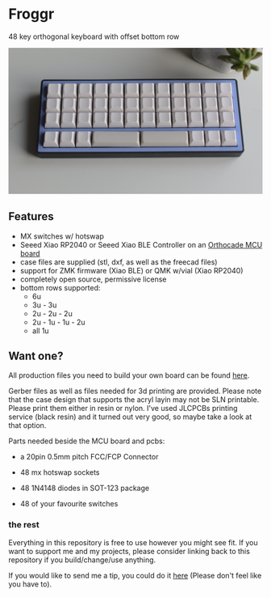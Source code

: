 # Froggr

48 key orthogonal keyboard with offset bottom row

![top](img/top.png)

## Features

- MX switches w/ hotswap
- Seeed Xiao RP2040 or Seeed Xiao BLE Controller on an [Orthocade MCU board](https://github.com/weteor/orthocade_mcu_board)
- case files are supplied (stl, dxf, as well as the freecad files)
- support for ZMK firmware (Xiao BLE) or QMK w/vial (Xiao RP2040)
- completely open source, permissive license
- bottom rows supported: 
  - 6u
  - 3u - 3u
  - 2u - 2u - 2u
  - 2u - 1u - 1u - 2u
  - all 1u

## Want one?

All production files you need to build your own board can be found [here](./prod).

Gerber files as well as files needed for 3d printing are provided. Please note that the case design that supports the acryl layin may not be SLN printable. Please print them either in resin or nylon. I've used JLCPCBs printing service (black resin) and it turned out very good, so maybe take a look at that option.

Parts needed beside the MCU board and pcbs:

- a 20pin 0.5mm pitch FCC/FCP Connector

- 48 mx hotswap sockets

- 48 1N4148 diodes in SOT-123 package

- 48 of your favourite switches

### the rest

Everything in this repository is free to use however you might see fit. If you want to support me and my projects, please consider linking back to this repository if you build/change/use anything. 

If you would like to send me a tip, you could do it [here](https://ko-fi.com/weteor) (Please don't feel like you have to).

